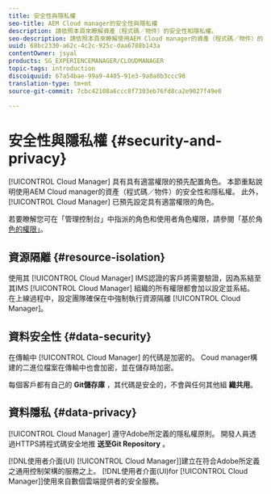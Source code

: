 ```yaml
---
title: 安全性與隱私權
seo-title: AEM Cloud manager的安全性與隱私權
description: 請依照本頁來瞭解資產（程式碼／物件）的安全性和隱私權。
seo-description: 請依照本頁來瞭解使用AEM Cloud manager的資產（程式碼／物件）的安全性和隱私權。
uuid: 68bc2330-a62c-4c2c-925c-daa6788b143a
contentOwner: jsyal
products: SG_EXPERIENCEMANAGER/CLOUDMANAGER
topic-tags: introduction
discoiquuid: 67a54bae-99a9-4405-91e3-9a0a8b3ccc98
translation-type: tm+mt
source-git-commit: 7cbc42108a6ccc8f7303eb76fd8ca2e9027f49e0

---
```



# 安全性與隱私權 {#security-and-privacy}

[!UICONTROL Cloud Manager] 具有具有適當權限的預先配置角色。 本節重點說明使用AEM Cloud manager的資產（程式碼／物件）的安全性和隱私權。 此外， [!UICONTROL Cloud Manager] 已預先設定具有適當權限的角色。

若要瞭解您可在「管理控制台」中指派的角色和使用者角色權限，請參閱「基於角 [色的權限」](/help/using/role-based-permissions.md)。


## 資源隔離 {#resource-isolation}

使用其 [!UICONTROL Cloud Manager] IMS認證的客戶將需要驗證，因為系結至其IMS [!UICONTROL Cloud Manager] 組織的所有權限都會加以設定並系結。 在上線過程中，設定團隊確保在中強制執行資源隔離 [!UICONTROL Cloud Manager]。

## 資料安全性 {#data-security}

在傳輸中 [!UICONTROL Cloud Manager] 的代碼是加密的。 Coud manager構建的二進位檔案在傳輸中也會加密，並在儲存時加密。

每個客戶都有自己的 **Git儲存庫** ，其代碼是安全的，不會與任何其他組 **織共用**。

## 資料隱私 {#data-privacy}

[!UICONTROL Cloud Manager] 遵守Adobe所定義的隱私權原則。 開發人員透過HTTPS將程式碼安全地推 **送至Git Repository** 。

[!DNL使用者介面(UI) [!UICONTROL Cloud Manager]]建立在符合Adobe所定義之通用控制架構的服務之上。 [!DNL使用者介面(UI)for [!UICONTROL Cloud Manager]]使用來自數個雲端提供者的安全服務。
